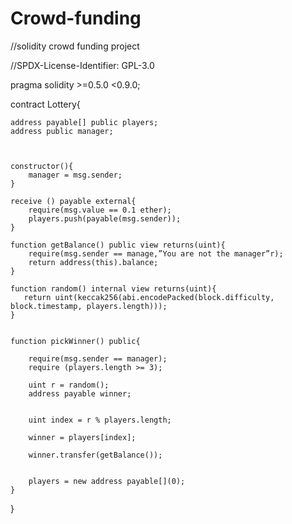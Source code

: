 # Crowd-funding
//solidity crowd funding project

//SPDX-License-Identifier: GPL-3.0

pragma solidity >=0.5.0 <0.9.0;

contract Lottery{

    address payable[] public players;
    address public manager;



    constructor(){
        manager = msg.sender;
    }

    receive () payable external{
        require(msg.value == 0.1 ether);
        players.push(payable(msg.sender));
    }

    function getBalance() public view returns(uint){
        require(msg.sender == manage,”You are not the manager”r);
        return address(this).balance;
    }

    function random() internal view returns(uint){
       return uint(keccak256(abi.encodePacked(block.difficulty, block.timestamp, players.length)));
    }


    function pickWinner() public{

        require(msg.sender == manager);
        require (players.length >= 3);

        uint r = random();
        address payable winner;


        uint index = r % players.length;

        winner = players[index];

        winner.transfer(getBalance());


        players = new address payable[](0);
    }

}


